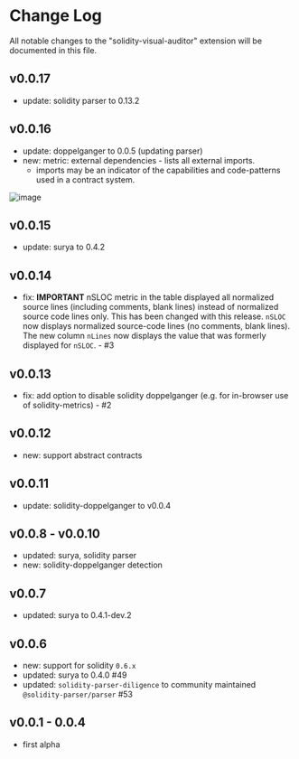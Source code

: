 # Change Log
All notable changes to the "solidity-visual-auditor" extension will be documented in this file.

## v0.0.17
- update: solidity parser to 0.13.2

## v0.0.16
- update: doppelganger to 0.0.5 (updating parser)
- new: metric: external dependencies - lists all external imports. 
    - imports may be an indicator of the capabilities and code-patterns used in a contract system.

![image](https://user-images.githubusercontent.com/2865694/103999393-1e008d00-519d-11eb-9ccd-77e1387781b1.png)

## v0.0.15
- update: surya to 0.4.2

## v0.0.14
- fix: **IMPORTANT** nSLOC metric in the table displayed all normalized source lines (including comments, blank lines) instead of normalized source code lines only. This has been changed with this release. `nSLOC` now displays normalized source-code lines (no comments, blank lines). The new column `nLines`  now displays the value that was formerly displayed for `nSLOC`. - #3

## v0.0.13
- fix: add option to disable solidity doppelganger (e.g. for in-browser use of solidity-metrics) - #2

## v0.0.12
- new: support abstract contracts

## v0.0.11
- update: solidity-doppelganger to v0.0.4

## v0.0.8 - v0.0.10
- updated: surya, solidity parser
- new: solidity-doppelganger detection
  
## v0.0.7
- updated: surya to 0.4.1-dev.2

## v0.0.6
- new: support for solidity `0.6.x`
- updated: surya to 0.4.0 #49
- updated: `solidity-parser-diligence` to community maintained `@solidity-parser/parser` #53

## v0.0.1 - 0.0.4

- first alpha
